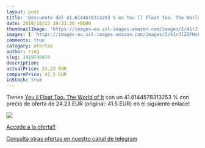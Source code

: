 ```yaml
---
layout: post
title: 'Descuento del 41.6144578313253 % en You ll Float Too. The World of It'
date: 2019/10/13 19:33:30 +0000
thumbnailImage: 'https://images-eu.ssl-images-amazon.com/images/I/41rJlZZFHvL._SL200_.jpg'
images: [ 'https://images-eu.ssl-images-amazon.com/images/I/41rJlZZFHvL._SL200_.jpg' ]
comments: true
category: ofertas
author: ring
slug: 1419740474
description:
actualPrice: 24.23 EUR
comparePrice: 41.5 EUR
inStock: true
---
```


Tienes [You ll Float Too. The World of It](https://www.amazon.com/dp/1419740474/?tag=redken08-20) con un 41.6144578313253 % con precio de oferta de 24.23 EUR (original: 41.5 EUR) en el siguiente enlace!

[![](https://images-eu.ssl-images-amazon.com/images/I/41rJlZZFHvL._SL200_.jpg)](https://www.amazon.com/dp/1419740474/?tag=redken08-20)

[Accede a la oferta!!](https://www.amazon.com/dp/1419740474/?tag=redken08-20)

[Consulta otras ofertas en nuestro canal de telegram](https://t.me/s/ofertas25)
